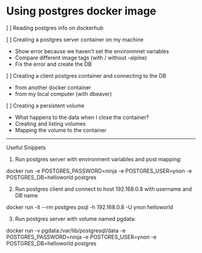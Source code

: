 # Using postgres docker image

[ ] Reading postgres info on dockerhub

[ ] Creating a postgres server container on my machine
  - Show error because we haven't set the environmnet variables
  - Compare different image tags (with / without -alpine)
  - Fix the error and create the DB

[ ] Creating a client postgres container and connecting to the DB
  - from another docker container
  - from my local computer (with dbeaver)

[ ] Creating a persistent volume
  - What happens to the data when I close the container?
  - Creating and listing volumes
  - Mapping the volume to the container























------------------

Useful Snippets



1. Run postgres server with environment variables and post mapping:

docker run  -e POSTGRES_PASSWORD=ninja -e POSTGRES_USER=ynon -e POSTGRES_DB=helloworld postgres



2. Run postgres client and connect to host 192.168.0.8 with username and DB name

docker run -it --rm postgres psql -h 192.168.0.8 -U ynon helloworld



3. Run postgres server with volume named pgdata:

docker run  -v pgdata:/var/lib/postgresql/data -e POSTGRES_PASSWORD=ninja -e POSTGRES_USER=ynon -e POSTGRES_DB=helloworld postgres


